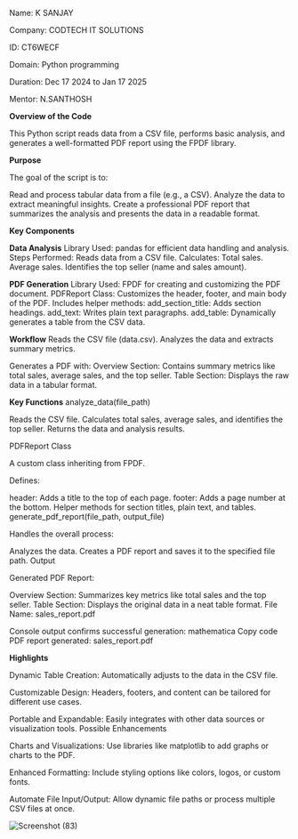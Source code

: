 Name: K SANJAY

Company: CODTECH IT SOLUTIONS

ID: CT6WECF

Domain: Python programming

Duration: Dec 17 2024 to Jan 17 2025

Mentor: N.SANTHOSH

**Overview of the Code**

This Python script reads data from a CSV file, performs basic analysis, and generates a well-formatted PDF report using the FPDF library.

**Purpose**

The goal of the script is to:

Read and process tabular data from a file (e.g., a CSV).
Analyze the data to extract meaningful insights.
Create a professional PDF report that summarizes the analysis and presents the data in a readable format.

**Key Components**

**Data Analysis**
Library Used: pandas for efficient data handling and analysis.
Steps Performed:
Reads data from a CSV file.
Calculates:
Total sales.
Average sales.
Identifies the top seller (name and sales amount).

**PDF Generation**
Library Used: FPDF for creating and customizing the PDF document.
PDFReport Class:
Customizes the header, footer, and main body of the PDF.
Includes helper methods:
add_section_title: Adds section headings.
add_text: Writes plain text paragraphs.
add_table: Dynamically generates a table from the CSV data.

**Workflow**
Reads the CSV file (data.csv).
Analyzes the data and extracts summary metrics.

Generates a PDF with:
Overview Section: Contains summary metrics like total sales, average sales, and the top seller.
Table Section: Displays the raw data in a tabular format.

**Key Functions**
analyze_data(file_path)

Reads the CSV file.
Calculates total sales, average sales, and identifies the top seller.
Returns the data and analysis results.

PDFReport Class

A custom class inheriting from FPDF.

Defines:

header: Adds a title to the top of each page.
footer: Adds a page number at the bottom.
Helper methods for section titles, plain text, and tables.
generate_pdf_report(file_path, output_file)

Handles the overall process:

Analyzes the data.
Creates a PDF report and saves it to the specified file path.
Output

Generated PDF Report:

Overview Section: Summarizes key metrics like total sales and the top seller.
Table Section: Displays the original data in a neat table format.
File Name: sales_report.pdf

Console output confirms successful generation:
mathematica
Copy code
PDF report generated: sales_report.pdf

**Highlights**

Dynamic Table Creation:
Automatically adjusts to the data in the CSV file.

Customizable Design:
Headers, footers, and content can be tailored for different use cases.

Portable and Expandable:
Easily integrates with other data sources or visualization tools.
Possible Enhancements

Charts and Visualizations:
Use libraries like matplotlib to add graphs or charts to the PDF.

Enhanced Formatting:
Include styling options like colors, logos, or custom fonts.

Automate File Input/Output:
Allow dynamic file paths or process multiple CSV files at once.

![Screenshot (83)](https://github.com/user-attachments/assets/72e8c95b-2644-4a66-b52f-8cebab9f77b0)
